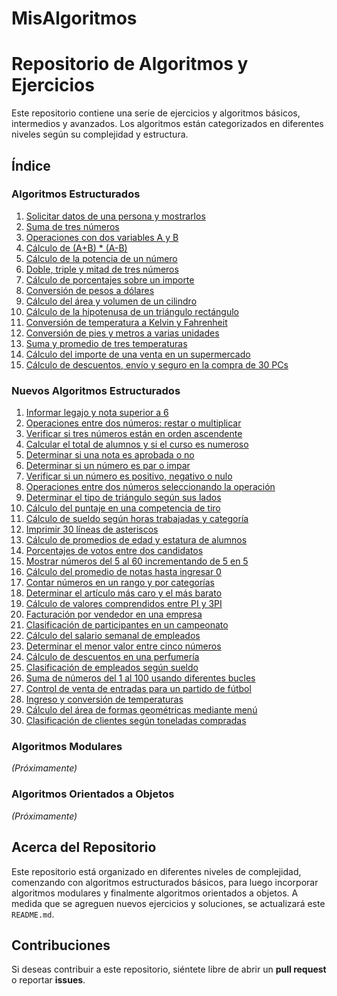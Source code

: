 # MisAlgoritmos
# Repositorio de Algoritmos y Ejercicios

Este repositorio contiene una serie de ejercicios y algoritmos básicos, intermedios y avanzados. Los algoritmos están categorizados en diferentes niveles según su complejidad y estructura.

## Índice

### Algoritmos Estructurados
1. [Solicitar datos de una persona y mostrarlos](./01_pedir_datos/)
2. [Suma de tres números](./02_suma_tres_numeros/)
3. [Operaciones con dos variables A y B](./03_operacion_variables/)
4. [Cálculo de (A+B) * (A-B)](./04_calculo_de_a_y_b)
5. [Cálculo de la potencia de un número](./05_potencia/)
6. [Doble, triple y mitad de tres números](./06_doble_triple_mitad)
7. [Cálculo de porcentajes sobre un importe](./07_porcentaje/)
8. [Conversión de pesos a dólares](./08_)
9. [Cálculo del área y volumen de un cilindro](./algoritmos-estructurados/area-volumen-cilindro.md)
10. [Cálculo de la hipotenusa de un triángulo rectángulo](./algoritmos-estructurados/calculo-hipotenusa.md)
11. [Conversión de temperatura a Kelvin y Fahrenheit](./algoritmos-estructurados/conversion-temperatura.md)
12. [Conversión de pies y metros a varias unidades](./algoritmos-estructurados/conversion-unidades.md)
13. [Suma y promedio de tres temperaturas](./algoritmos-estructurados/suma-promedio-temperaturas.md)
14. [Cálculo del importe de una venta en un supermercado](./algoritmos-estructurados/importe-venta.md)
15. [Cálculo de descuentos, envío y seguro en la compra de 30 PCs](./algoritmos-estructurados/descuentos-envio-pc.md)

### Nuevos Algoritmos Estructurados

1. [Informar legajo y nota superior a 6](./algoritmos-estructurados/legajo-nota.md)
2. [Operaciones entre dos números: restar o multiplicar](./algoritmos-estructurados/restar-multiplicar.md)
3. [Verificar si tres números están en orden ascendente](./algoritmos-estructurados/orden-ascendente.md)
4. [Calcular el total de alumnos y si el curso es numeroso](./algoritmos-estructurados/curso-numeroso.md)
5. [Determinar si una nota es aprobada o no](./algoritmos-estructurados/aprobo-no-aprobo.md)
6. [Determinar si un número es par o impar](./algoritmos-estructurados/par-impar.md)
7. [Verificar si un número es positivo, negativo o nulo](./algoritmos-estructurados/positivo-negativo-nulo.md)
8. [Operaciones entre dos números seleccionando la operación](./algoritmos-estructurados/operaciones-seleccionadas.md)
9. [Determinar el tipo de triángulo según sus lados](./algoritmos-estructurados/tipo-triangulo.md)
10. [Cálculo del puntaje en una competencia de tiro](./algoritmos-estructurados/puntaje-tiro.md)
11. [Cálculo de sueldo según horas trabajadas y categoría](./algoritmos-estructurados/sueldo-categoria.md)
12. [Imprimir 30 líneas de asteriscos](./algoritmos-estructurados/lineas-asteriscos.md)
13. [Cálculo de promedios de edad y estatura de alumnos](./algoritmos-estructurados/promedio-edad-estatura.md)
14. [Porcentajes de votos entre dos candidatos](./algoritmos-estructurados/porcentaje-votos.md)
15. [Mostrar números del 5 al 60 incrementando de 5 en 5](./algoritmos-estructurados/numeros-incrementados.md)
16. [Cálculo del promedio de notas hasta ingresar 0](./algoritmos-estructurados/promedio-notas.md)
17. [Contar números en un rango y por categorías](./algoritmos-estructurados/contar-numeros.md)
18. [Determinar el artículo más caro y el más barato](./algoritmos-estructurados/articulo-mas-caro.md)
19. [Cálculo de valores comprendidos entre PI y 3PI](./algoritmos-estructurados/valores-pi.md)
20. [Facturación por vendedor en una empresa](./algoritmos-estructurados/facturacion-vendedor.md)
21. [Clasificación de participantes en un campeonato](./algoritmos-estructurados/clasificacion-participantes.md)
22. [Cálculo del salario semanal de empleados](./algoritmos-estructurados/salario-semanal.md)
23. [Determinar el menor valor entre cinco números](./algoritmos-estructurados/menor-cinco-numeros.md)
24. [Cálculo de descuentos en una perfumería](./algoritmos-estructurados/descuentos-perfumeria.md)
25. [Clasificación de empleados según sueldo](./algoritmos-estructurados/clasificacion-empleados.md)
26. [Suma de números del 1 al 100 usando diferentes bucles](./algoritmos-estructurados/suma-numeros.md)
27. [Control de venta de entradas para un partido de fútbol](./algoritmos-estructurados/venta-entradas.md)
28. [Ingreso y conversión de temperaturas](./algoritmos-estructurados/temperaturas-conversion.md)
29. [Cálculo del área de formas geométricas mediante menú](./algoritmos-estructurados/area-formas.md)
30. [Clasificación de clientes según toneladas compradas](./algoritmos-estructurados/clasificacion-clientes.md)

### Algoritmos Modulares
_(Próximamente)_

### Algoritmos Orientados a Objetos
_(Próximamente)_

## Acerca del Repositorio

Este repositorio está organizado en diferentes niveles de complejidad, comenzando con algoritmos estructurados básicos, para luego incorporar algoritmos modulares y finalmente algoritmos orientados a objetos. A medida que se agreguen nuevos ejercicios y soluciones, se actualizará este `README.md`.

## Contribuciones

Si deseas contribuir a este repositorio, siéntete libre de abrir un **pull request** o reportar **issues**.

